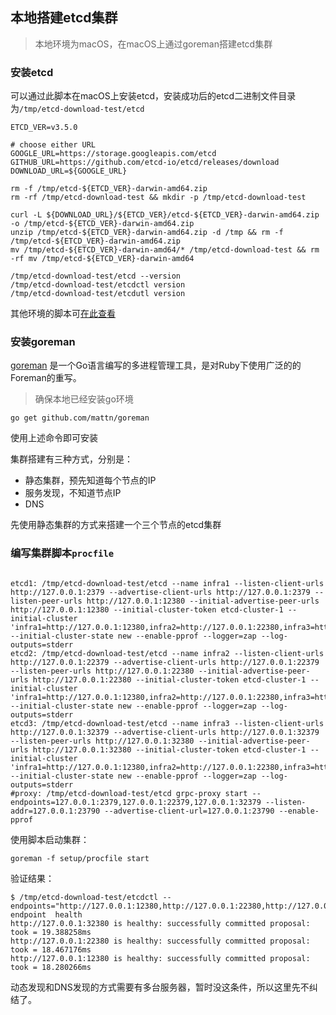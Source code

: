 ## 本地搭建etcd集群

> 本地环境为macOS，在macOS上通过goreman搭建etcd集群

### 安装etcd

可以通过此脚本在macOS上安装etcd，安装成功后的etcd二进制文件目录为`/tmp/etcd-download-test/etcd`

``` shell
ETCD_VER=v3.5.0

# choose either URL
GOOGLE_URL=https://storage.googleapis.com/etcd
GITHUB_URL=https://github.com/etcd-io/etcd/releases/download
DOWNLOAD_URL=${GOOGLE_URL}

rm -f /tmp/etcd-${ETCD_VER}-darwin-amd64.zip
rm -rf /tmp/etcd-download-test && mkdir -p /tmp/etcd-download-test

curl -L ${DOWNLOAD_URL}/${ETCD_VER}/etcd-${ETCD_VER}-darwin-amd64.zip -o /tmp/etcd-${ETCD_VER}-darwin-amd64.zip
unzip /tmp/etcd-${ETCD_VER}-darwin-amd64.zip -d /tmp && rm -f /tmp/etcd-${ETCD_VER}-darwin-amd64.zip
mv /tmp/etcd-${ETCD_VER}-darwin-amd64/* /tmp/etcd-download-test && rm -rf mv /tmp/etcd-${ETCD_VER}-darwin-amd64

/tmp/etcd-download-test/etcd --version
/tmp/etcd-download-test/etcdctl version
/tmp/etcd-download-test/etcdutl version
```

其他环境的脚本可[在此查看](https://github.com/etcd-io/etcd/releases)

### 安装goreman

[goreman](https://github.com/mattn/goreman) 是一个Go语言编写的多进程管理工具，是对Ruby下使用广泛的的Foreman的重写。

> 确保本地已经安装go环境

```shell
go get github.com/mattn/goreman
```
使用上述命令即可安装

集群搭建有三种方式，分别是：
- 静态集群，预先知道每个节点的IP
- 服务发现，不知道节点IP
- DNS

先使用静态集群的方式来搭建一个三个节点的etcd集群

### 编写集群脚本`procfile`

```shell

etcd1: /tmp/etcd-download-test/etcd --name infra1 --listen-client-urls http://127.0.0.1:2379 --advertise-client-urls http://127.0.0.1:2379 --listen-peer-urls http://127.0.0.1:12380 --initial-advertise-peer-urls http://127.0.0.1:12380 --initial-cluster-token etcd-cluster-1 --initial-cluster 'infra1=http://127.0.0.1:12380,infra2=http://127.0.0.1:22380,infra3=http://127.0.0.1:32380' --initial-cluster-state new --enable-pprof --logger=zap --log-outputs=stderr
etcd2: /tmp/etcd-download-test/etcd --name infra2 --listen-client-urls http://127.0.0.1:22379 --advertise-client-urls http://127.0.0.1:22379 --listen-peer-urls http://127.0.0.1:22380 --initial-advertise-peer-urls http://127.0.0.1:22380 --initial-cluster-token etcd-cluster-1 --initial-cluster 'infra1=http://127.0.0.1:12380,infra2=http://127.0.0.1:22380,infra3=http://127.0.0.1:32380' --initial-cluster-state new --enable-pprof --logger=zap --log-outputs=stderr
etcd3: /tmp/etcd-download-test/etcd --name infra3 --listen-client-urls http://127.0.0.1:32379 --advertise-client-urls http://127.0.0.1:32379 --listen-peer-urls http://127.0.0.1:32380 --initial-advertise-peer-urls http://127.0.0.1:32380 --initial-cluster-token etcd-cluster-1 --initial-cluster 'infra1=http://127.0.0.1:12380,infra2=http://127.0.0.1:22380,infra3=http://127.0.0.1:32380' --initial-cluster-state new --enable-pprof --logger=zap --log-outputs=stderr
#proxy: /tmp/etcd-download-test/etcd grpc-proxy start --endpoints=127.0.0.1:2379,127.0.0.1:22379,127.0.0.1:32379 --listen-addr=127.0.0.1:23790 --advertise-client-url=127.0.0.1:23790 --enable-pprof

```

使用脚本启动集群：

```shell
goreman -f setup/procfile start
```

验证结果：

```shell
$ /tmp/etcd-download-test/etcdctl --endpoints="http://127.0.0.1:12380,http://127.0.0.1:22380,http://127.0.0.1:32380" endpoint  health
http://127.0.0.1:32380 is healthy: successfully committed proposal: took = 19.388258ms
http://127.0.0.1:22380 is healthy: successfully committed proposal: took = 18.467176ms
http://127.0.0.1:12380 is healthy: successfully committed proposal: took = 18.280266ms
```

动态发现和DNS发现的方式需要有多台服务器，暂时没这条件，所以这里先不纠结了。